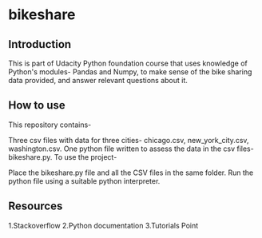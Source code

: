 bikeshare
=============

Introduction
-------------

This is part of Udacity Python foundation course that uses knowledge of Python's modules- Pandas and Numpy, to make sense of the bike sharing data provided, and answer relevant questions about it.

How to use
-----------
This repository contains-

Three csv files with data for three cities- chicago.csv, new_york_city.csv, washington.csv.
One python file written to assess the data in the csv files- bikeshare.py.
To use the project-

Place the bikeshare.py file and all the CSV files in the same folder.
Run the python file using a suitable python interpreter.


Resources
-----------

1.Stackoverflow
2.Python documentation
3.Tutorials Point
